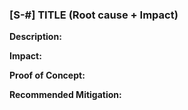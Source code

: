### [S-#] TITLE (Root cause + Impact)

**Description:**

**Impact:**

**Proof of Concept:**

**Recommended Mitigation:**
